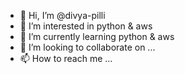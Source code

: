 - 👋 Hi, I’m @divya-pilli
- 👀 I’m interested in python & aws
- 🌱 I’m currently learning python & aws
- 💞️ I’m looking to collaborate on ...
- 📫 How to reach me ...

<!---
divya-pilli/divya-pilli is a ✨ special ✨ repository because its `README.md` (this file) appears on your GitHub profile.
You can click the Preview link to take a look at your changes.
--->
